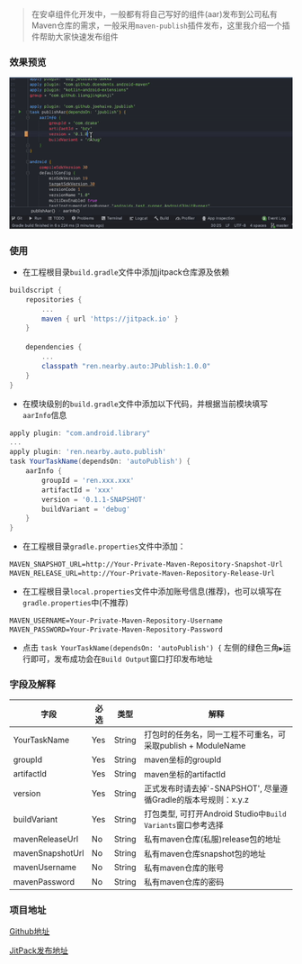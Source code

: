 > 在安卓组件化开发中，一般都有将自己写好的组件(aar)发布到公司私有Maven仓库的需求，一般采用`maven-publish`插件发布，这里我介绍一个插件帮助大家快速发布组件

### 效果预览

![Kapture](screenshot/Kapture.gif)

### 使用

- 在工程根目录`build.gradle`文件中添加jitpack仓库源及依赖

```groovy
buildscript {
    repositories {
        ...
        maven { url 'https://jitpack.io' }
    }
  
    dependencies {
        ...
        classpath "ren.nearby.auto:JPublish:1.0.0" 
    }
}
```

- 在模块级别的`build.gradle`文件中添加以下代码，并根据当前模块填写`aarInfo`信息

```groovy
apply plugin: "com.android.library"
...
apply plugin: 'ren.nearby.auto.publish'
task YourTaskName(dependsOn: 'autoPublish') {
    aarInfo {
        groupId = 'ren.xxx.xxx'
        artifactId = 'xxx'
        version = '0.1.1-SNAPSHOT'
        buildVariant = 'debug'
    }
}
```

- 在工程根目录`gradle.properties`文件中添加：

```properties
MAVEN_SNAPSHOT_URL=http://Your-Private-Maven-Repository-Snapshot-Url
MAVEN_RELEASE_URL=http://Your-Private-Maven-Repository-Release-Url
```

- 在工程根目录`local.properties`文件中添加账号信息(推荐)，也可以填写在`gradle.properties`中(不推荐)

```properties
MAVEN_USERNAME=Your-Private-Maven-Repository-Username
MAVEN_PASSWORD=Your-Private-Maven-Repository-Password
```

- 点击 `task YourTaskName(dependsOn: 'autoPublish') {` 左侧的绿色三角`▶️`运行即可，发布成功会在`Build Output`窗口打印发布地址


### 字段及解释

| 字段             | 必选 | 类型   | 解释                                                         |
| ---------------- | ---- | ------ | ------------------------------------------------------------ |
| YourTaskName     | Yes  | String | 打包时的任务名，同一工程不可重名，可采取publish + ModuleName |
| groupId          | Yes  | String | maven坐标的groupId                                           |
| artifactId       | Yes  | String | maven坐标的artifactId                                        |
| version          | Yes  | String | 正式发布时请去掉'-SNAPSHOT', 尽量遵循Gradle的版本号规则：x.y.z |
| buildVariant     | Yes  | String | 打包类型, 可打开Android Studio中`Build Variants`窗口参考选择 |
| mavenReleaseUrl  | No   | String | 私有maven仓库(私服)release包的地址                           |
| mavenSnapshotUrl | No   | String | 私有maven仓库snapshot包的地址                                |
| mavenUsername    | No   | String | 私有maven仓库的账号                                          |
| mavenPassword    | No   | String | 私有maven仓库的密码                                          |

### 项目地址

[Github地址](https://github.com/nearbyren/AutoPublish)

[JitPack发布地址](https://jitpack.io/#nearbyren/AutoPublish)
